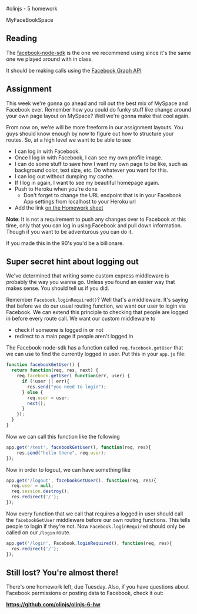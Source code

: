 #olinjs - 5 homework

MyFaceBookSpace

## Reading

The [facebook-node-sdk](https://github.com/amachang/facebook-node-sdk) is the one we recommend using since it's the same one we played around with in class.

It should be making calls using the [Facebook Graph API](http://developers.facebook.com/docs/reference/api/)

## Assignment

This week we're gonna go ahead and roll out the best mix of MySpace and Facebook ever. Remember how you could do funky stuff like change around your own page layout on MySpace? Well we're gonna make that cool again.

From now on, we're will be more freeform in our assignment layouts. You guys should know enough by now to figure out how to structure your routes. So, at a high level we want to be able to see
* I can log in with Facebook.
* Once I log in with Facebook, I can see my own profile image.
* I can do some stuff to save how I want my own page to be like, such as background color, text size, etc. Do whatever you want for this.
* I can log out without dumping my cache.
* If I log in again, I want to see my beautiful homepage again. 
* Push to Heroku when you're done 
  * Don't forget to change the URL endpoint that is in your Facebook App settings from localhost to your Heroku url
* Add the link [on the Homework sheet](https://docs.google.com/spreadsheet/ccc?key=0AjqGw-pw5UuudFhQSmJhZlRZWEhRTWcwYmxBVld6c1E#gid=6)

**Note**: It is not a requirement to push any changes over to Facebook at this time, only that you can log in using Facebook and pull down information. Though if you want to be adventurous you can do it. 

If you made this in the 90's you'd be a billionare.

## Super secret hint about logging out

We've determined that writing some custom express middleware is probably the way you wanna go. Unless you found an easier way that makes sense. You should tell us if you did.

Remember `Facebook.loginRequired()`? Well that's a middleware. It's saying that before we do our usual routing function, we want our user to login via Facebook. We can extend this principle to checking that people are logged in before every route call. We want our custom middleware to
* check if someone is logged in or not
* redirect to a main page if people aren't logged in

The Facebook-node-sdk has a function called `req.facebook.getUser` that we can use to find the currently logged in user. Put this in your `app.js` file:

```js
function facebookGetUser() {
  return function(req, res, next) {
    req.facebook.getUser( function(err, user) {
      if (!user || err){
        res.send("you need to login");
      } else {
        req.user = user;
        next();
      }
    });
  }
}
```

Now we can call this function like the following

```js
app.get('/test', facebookGetUser(), function(req, res){
    res.send("hello there", req.user);
});
```

Now in order to logout, we can have something like 

```js
app.get('/logout', facebookGetUser(), function(req, res){
  req.user = null;
  req.session.destroy();
  res.redirect('/');
});
```

Now every function that we call that requires a logged in user should call the `facebookGetUser` middleware before our own routing functions. This tells people to login if they're not. Now `Facebook.loginRequired` should only be called on our `/login` route.

```js
app.get('/login', Facebook.loginRequired(), function(req, res){
  res.redirect('/');
});
```

## Still lost? You're almost there!

There's one homework left, due Tuesday. Also, if you have questions about Facebook permissions or posting data to Facebook, check it out:

**<https://github.com/olinjs/olinjs-6-hw>**

